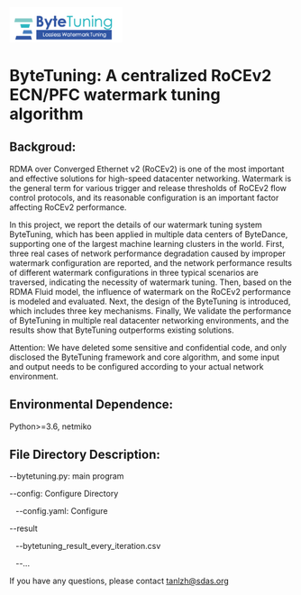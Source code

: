  
<img src="./bytetuning_logo.png" width = "200"/>

# ByteTuning: A centralized RoCEv2 ECN/PFC watermark tuning algorithm


## Backgroud:

RDMA over Converged Ethernet v2 (RoCEv2) is one of the most important and effective solutions for high-speed datacenter networking. Watermark is the general term for various trigger and release thresholds of RoCEv2 flow control protocols, and its reasonable configuration is an important factor affecting RoCEv2 performance. 

In this project, we report the details of our watermark tuning system ByteTuning, which has been applied in multiple data centers of ByteDance, supporting one of the largest machine learning clusters in the world. First, three real cases of network performance degradation caused by improper watermark configuration are reported, and the network performance results of different watermark configurations in three typical scenarios are traversed, indicating the necessity of watermark tuning. Then, based on the RDMA Fluid model, the influence of watermark on the RoCEv2 performance is modeled and evaluated. Next, the design of the ByteTuning is introduced, which includes three key mechanisms. Finally, We validate the performance of ByteTuning in multiple real datacenter networking environments, and the results show that ByteTuning outperforms existing solutions.

Attention: We have deleted some sensitive and confidential code, and only disclosed the ByteTuning framework and core algorithm, and some input and output needs to be configured according to your actual network environment.

## Environmental Dependence: 

Python>=3.6, netmiko

## File Directory Description:

--bytetuning.py: main program

--config: Configure Directory

&ensp; --config.yaml: Configure

--result

&ensp; --bytetuning_result_every_iteration.csv

&ensp; --...

If you have any questions, please contact tanlzh@sdas.org
